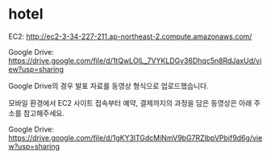 # hotel

EC2: http://ec2-3-34-227-211.ap-northeast-2.compute.amazonaws.com/

Google Drive: https://drive.google.com/file/d/1tQwLOlL_7VYKLDGv36Dhqc5n8RdJaxUd/view?usp=sharing

Google Drive의 경우 발표 자료를 동영상 형식으로 업로드했습니다.

모바일 환경에서 EC2 사이트 접속부터 예약, 결제까지의 과정을 담은 동영상은 아래 주소를 참고해주세요.

Google Drive: https://drive.google.com/file/d/1gKY3lTGdcMiNmV9bG7RZlbpVPbjf9d6g/view?usp=sharing

